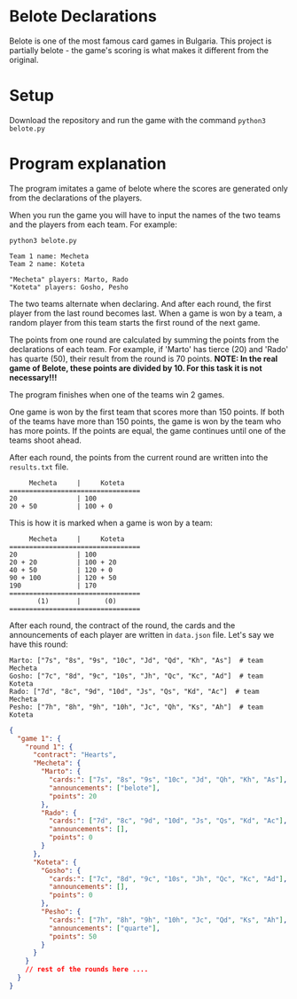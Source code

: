 # Belote Declarations

Belote is one of the most famous card games in Bulgaria. This project is partially belote - the game's scoring is what makes it different from the original.

# Setup

Download the repository and run the game with the command ```python3 belote.py```

# Program explanation

The program imitates a game of belote where the scores are generated only from the declarations of the players.

When you run the game you will have to input the names of the two teams and the players from each team. For example:

```
python3 belote.py

Team 1 name: Mecheta
Team 2 name: Koteta

"Mecheta" players: Marto, Rado
"Koteta" players: Gosho, Pesho
```

The two teams alternate when declaring. And after each round, the first player from the last round becomes last.
When a game is won by a team, a random player from this team starts the first round of the next game.

The points from one round are calculated by summing the points from the declarations of each team. For example, if 'Marto' has tierce (20) and 'Rado' has quarte (50), their result from the round is 70 points.
**NOTE: In the real game of Belote, these points are divided by 10. For this task it is not necessary!!!**

The program finishes when one of the teams win 2 games.

One game is won by the first team that scores more than 150 points. If both of the teams have more than 150 points, the game is won by the team who has more points. If the points are equal, the game continues until one of the teams shoot ahead.

After each round, the points from the current round are written into the `results.txt` file.

```
     Mecheta     |     Koteta
=================================
20               | 100
20 + 50          | 100 + 0
```

This is how it is marked when a game is won by a team:

```
     Mecheta     |     Koteta
=================================
20               | 100
20 + 20          | 100 + 20
40 + 50          | 120 + 0
90 + 100         | 120 + 50
190              | 170
=================================
       (1)       |      (0)
=================================
```

After each round, the contract of the round, the cards and the announcements of each player are written in `data.json` file.
Let's say we have this round:

```
Marto: ["7s", "8s", "9s", "10c", "Jd", "Qd", "Kh", "As"]  # team Mecheta
Gosho: ["7c", "8d", "9c", "10s", "Jh", "Qc", "Kc", "Ad"]  # team Koteta
Rado: ["7d", "8c", "9d", "10d", "Js", "Qs", "Kd", "Ac"]  # team Mecheta
Pesho: ["7h", "8h", "9h", "10h", "Jc", "Qh", "Ks", "Ah"]  # team Koteta
```

```json
{
  "game 1": {
    "round 1": {
      "contract": "Hearts",
      "Mecheta": {
        "Marto": {
          "cards:": ["7s", "8s", "9s", "10c", "Jd", "Qh", "Kh", "As"],
          "announcements": ["belote"],
          "points": 20
        },
        "Rado": {
          "cards:": ["7d", "8c", "9d", "10d", "Js", "Qs", "Kd", "Ac"],
          "announcements": [],
          "points": 0
        }
      },
      "Koteta": {
        "Gosho": {
          "cards:": ["7c", "8d", "9c", "10s", "Jh", "Qc", "Kc", "Ad"],
          "announcements": [],
          "points": 0
        },
        "Pesho": {
          "cards:": ["7h", "8h", "9h", "10h", "Jc", "Qd", "Ks", "Ah"],
          "announcements": ["quarte"],
          "points": 50
        }
      }
    }
    // rest of the rounds here ....
  }
}
```
